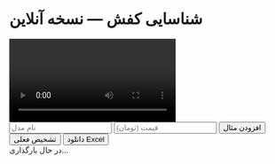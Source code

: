 <!doctype html>
<html lang="fa">
<head>
  <meta charset="utf-8" />
  <meta name="viewport" content="width=device-width,initial-scale=1" />
  <title>شناسایی کفش + خروجی اکسل</title>
  <link rel="stylesheet" href="styles.css">
</head>
<body>
  <h1>شناسایی کفش — نسخه آنلاین</h1>

  <div id="camera-area">
    <video id="video" autoplay playsinline></video>
    <canvas id="capture" style="display:none;"></canvas>
  </div>

  <div id="controls">
    <input id="label" placeholder="نام مدل" />
    <input id="price" placeholder="قیمت (تومان)" inputmode="numeric"/>
    <button id="add-example">افزودن مثال</button>
    <button id="predict-btn">تشخیص فعلی</button>
    <button id="export-excel">دانلود Excel</button>
  </div>

  <div id="status">در حال بارگذاری...</div>

  <div id="result" class="card" style="display:none">
    <h2>نتیجه</h2>
    <p id="pred-label"></p>
    <p id="pred-price"></p>
    <p id="pred-prob"></p>
  </div>

  <!-- کتابخانه‌ها -->
  <script src="https://cdn.jsdelivr.net/npm/@tensorflow/tfjs@4.12.0/dist/tf.min.js"></script>
  <script src="https://cdn.jsdelivr.net/npm/@tensorflow-models/mobilenet@2.1.0/dist/mobilenet.min.js"></script>
  <script src="https://cdn.jsdelivr.net/npm/@tensorflow-models/knn-classifier@1.2.2/dist/knn-classifier.min.js"></script>
  <script src="https://cdnjs.cloudflare.com/ajax/libs/xlsx/0.18.5/xlsx.full.min.js"></script>
  <script src="excel_app.js"></script>
</body>
</html>
